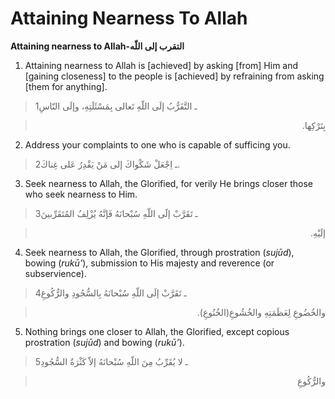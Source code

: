 Attaining Nearness To Allah
===========================

**Attaining nearness to Allah-التقرب إلى اللّه**

1. Attaining nearness to Allah is [achieved] by asking [from] Him and
[gaining closeness] to the people is [achieved] by refraining from
asking [them for anything].

> 1ـ التَّقَرُّبُ إلَى اللّهِ تَعالى بِمَسْئَلَتِهِ، وإلَى النّاسِ
<blockquote dir="rtl">
  <p>
بِتَرْكِها.
  </p>
</blockquote>

2. Address your complaints to one who is capable of sufficing you.

> 2ـ اِجْعَلْ شَكْواكَ إلى مَنْ يَقْدِرُ عَلى غِناكَ.

3. Seek nearness to Allah, the Glorified, for verily He brings closer
those who seek nearness to Him.

> 3ـ تَقَرَّبْ إلََى اللّهِ سُبْحانَهُ فَإنَّهُ يُزْلِفُ المُتَقَرِّبينَ
<blockquote dir="rtl">
  <p>
إلَيْهِ.
  </p>
</blockquote>

4. Seek nearness to Allah, the Glorified, through prostration (*sujūd*),
bowing (*rukū’*), submission to His majesty and reverence (or
subservience).

> 4ـ تَقَرَّبْ إلَى اللّهِ سُبْحانَهُ بِالسُّجُودِ والرُّكُوعِ
<blockquote dir="rtl">
  <p>
والخُضُوعِ لِعَظَمَتِهِ والخُشُوعِ(الخُنُوعِ).
  </p>
</blockquote>

5. Nothing brings one closer to Allah, the Glorified, except copious
prostration (*sujūd*) and bowing (*rukū’*).

> 5ـ لا يُقَرِّبُ مِنَ اللّهِ سُبْحانَهُ إلاّ كَثْرَةُ السُّجُودِ
<blockquote dir="rtl">
  <p>
والرُّكُوعِ
  </p>
</blockquote>


